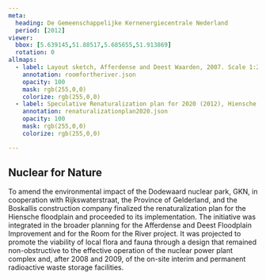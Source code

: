 ```yaml
---
meta:
  heading: De Gemeenschappelijke Kernenergiecentrale Nederland
  period: [2012]
viewer:
  bbox: [5.639145,51.88517,5.685655,51.913869]
  rotation: 0
allmaps:
  - label: Layout sketch, Afferdense and Deest Waarden, 2007. Scale 1:2,500. Boskalis B.V. Rijkswaterstaat Oost-Nederland.  
    annotation: roomfortheriver.json
    opacity: 100
    mask: rgb(255,0,0)
    colorize: rgb(255,0,0)
  - label: Speculative Renaturalization plan for 2020 (2012), Hiensche Waarden, 2023. 420x240 mm, scale 1:10,000. The Berlage. Based on Intervention plan, floodplain improvement. Afferdense and Deest Waarden. 2012. Scale 1:2,500. Rijkswaterstaat.
    annotation: renaturalizationplan2020.json
    opacity: 100
    mask: rgb(255,0,0)
    colorize: rgb(255,0,0)

---
```


## Nuclear for Nature

To amend the environmental impact of the Dodewaard nuclear park, GKN, in cooperation with Rijkswaterstraat, the Province of Gelderland, and the Boskallis construction company finalized the renaturalization plan for the Hiensche floodplain and proceeded to its implementation. The initiative was integrated in the broader planning for the Afferdense and Deest Floodplain Improvement and for the Room for the River project. It was projected to promote the viability of local flora and fauna through a design that remained non-obstructive to the effective operation of the nuclear power plant complex and, after 2008 and 2009, of the on-site interim and permanent radioactive waste storage facilities.
